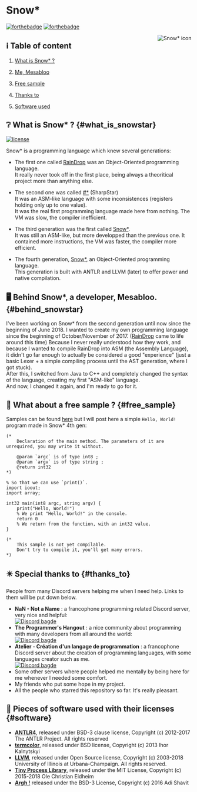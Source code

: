 # Snow*

[![forthebadge](https://forthebadge.com/images/badges/made-with-c-plus-plus.svg)](https://forthebadge.com)  [![forthebadge](https://forthebadge.com/images/badges/built-with-love.svg)](https://forthebadge.com)

<img src="https://mesabloo.github.io/snowstar-lang/icons/snowstar_64x64.png" alt="Snow* icon" align="right" title="Snow* icon made my Mesabloo"/>

## :information_source: Table of content

1. [What is Snow* ?](#what_is_snowstar)
  
2. [Me, Mesabloo](#behind_snowstar)
  
3. [Free sample](#free_sample)
  
4. [Thanks to](#thanks_to)
  
5. [Software used](#software)

## :grey_question: What is Snow* ? {#what_is_snowstar}

[![license](https://img.shields.io/cran/l/devtools.svg)](./LICENSE)

Snow* is a programming language which knew several generations:

* The first one called [RainDrop](https://mesabloo.github.io/snowstar-lang/about.html#raindrop) was an Object-Oriented programming language.<br>
It really never took off in the first place, being always a theoritical project more than anything else.

* The second one was called [#*](https://mesabloo.github.io/snowstar-lang/about.html#sharpstar) (SharpStar)<br>
It was an ASM-like language with some inconsistences (registers holding only up to one value).<br>
It was the real first programming language made here from nothing. The VM was slow, the compiler inefficient.

* The third generation was the first called [Snow*](https://mesabloo.github.io/snowstar-lang/about.html#snowstar1).<br>
It was still an ASM-like, but more developped than the previous one. It contained more instructions, the VM was faster, the compiler more efficient.

* The fourth generation, [Snow*](https://mesabloo.github.io/snowstar-lang/about.html#snowstar2), an Object-Oriented programming language.<br>
This generation is built with ANTLR and LLVM (later) to offer power and native compilation.

## :desktop_computer: Behind Snow*, a developer, Mesabloo. {#behind_snowstar}

I've been working on Snow* from the second generation until now since the beginning of June 2018. I wanted to create my own programming language since the beginning of October/November of 2017. ([RainDrop](https://mesabloo.github.io/snowstar-lang/about.html#raindrop) came to life around this time) Because I never really understood how they work, and because I wanted to compile RainDrop into ASM (the Assembly Language), it didn't go far enough to actually be considered a good "experience" (just a basic Lexer + a simple compiling process until the AST generation, where I got stuck).<br>
After this, I switched from Java to C++ and completely changed the syntax of the language, creating my first "ASM-like" language.<br>
And now, I changed it again, and I'm ready to go for it.

## :page_facing_up: What about a free sample ? {#free_sample}

Samples can be found [here](https://mesabloo.github.io/snowstar-lang/about.html#sample-snowstar2) but I will post here a simple `Hello, World!` program made in Snow* 4th gen:

```
(*
    Declaration of the main method. The parameters of it are unrequired, you may write it without.

    @param `argc` is of type int8 ;
    @param `argv` is of type string ;
    @return int32
*)

% So that we can use `print()`.
import ioout;
import array;

int32 main(int8 argc, string argv) {
    print("Hello, World!")
    % We print "Hello, World!" in the console.
    return 0
    % We return from the function, with an int32 value.
}

(*
    This sample is not yet compilable.
    Don't try to compile it, you'll get many errors.
*)
```

## :eight_pointed_black_star: Special thanks to {#thanks_to}
People from many Discord servers helping me when I need help. Links to them will be put down below.
* __NaN - Not a Name__ : a francophone programming related Discord server, very nice and helpful:<br>
[![Discord bagde](https://img.shields.io/badge/Discord-Join%20us!-blue.svg)](https://discord.gg/zcWp9sC)
* __The Programmer's Hangout__ : a nice community about programming with many developers from all around the world:<br> [![Discord bagde](https://img.shields.io/badge/Discord-Join%20us!-blue.svg)](https://discord.gg/programming)
* __Atelier - Création d'un langage de programmation__ : a francophone Discord server about the creation of programming languages, with some languages creator such as me.<br> [![Discord bagde](https://img.shields.io/badge/Discord-Join%20us!-blue.svg)](https://discord.gg/8VhspcJ)
* Some other servers where people helped me mentally by being here for me whenever I needed some comfort.
* My friends who put some hope in my project.
* All the people who starred this repository so far. It's really pleasant.

## :minidisc: Pieces of software used with their licenses {#software}
* [__ANTLR4__](https://github.com/antlr/antlr4), released under BSD-3 clause license, Copyright (c) 2012-2017 The ANTLR Project. All rights reserved
* [__termcolor__](https://github.com/ikalnytskyi/termcolor), released under BSD license, Copyright (c) 2013 Ihor Kalnytskyi
* [__LLVM__](https://github.com/llvm-mirror/llvm), released under Open Source license, Copyright (c) 2003-2018 University of Illinois at Urbana-Champaign.
All rights reserved.
* [__Tiny Process Library__](https://gitlab.com/eidheim/tiny-process-library), released under the MIT License, Copyright (c) 2015-2018 Ole Christian Eidheim
* [__Argh !__](https://github.com/adishavit/argh) released under the BSD-3 License, Copyright (c) 2016 Adi Shavit